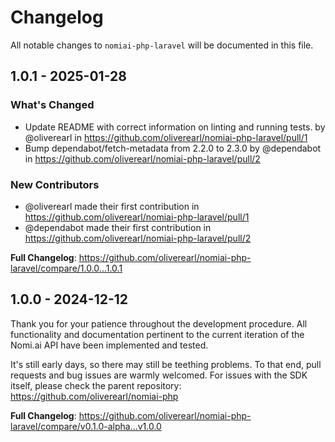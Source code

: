 # Changelog

All notable changes to `nomiai-php-laravel` will be documented in this file.

## 1.0.1 - 2025-01-28

### What's Changed

* Update README with correct information on linting and running tests. by @oliverearl in https://github.com/oliverearl/nomiai-php-laravel/pull/1
* Bump dependabot/fetch-metadata from 2.2.0 to 2.3.0 by @dependabot in https://github.com/oliverearl/nomiai-php-laravel/pull/2

### New Contributors

* @oliverearl made their first contribution in https://github.com/oliverearl/nomiai-php-laravel/pull/1
* @dependabot made their first contribution in https://github.com/oliverearl/nomiai-php-laravel/pull/2

**Full Changelog**: https://github.com/oliverearl/nomiai-php-laravel/compare/1.0.0...1.0.1

## 1.0.0 - 2024-12-12

Thank you for your patience throughout the development procedure. All functionality and documentation pertinent to the current iteration of the Nomi.ai API have been implemented and tested.

It's still early days, so there may still be teething problems. To that end, pull requests and bug issues are warmly welcomed. For issues with the SDK itself, please check the parent repository: https://github.com/oliverearl/nomiai-php

**Full Changelog**: https://github.com/oliverearl/nomiai-php-laravel/compare/v0.1.0-alpha...v1.0.0
